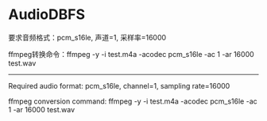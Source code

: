 # AudioDBFS
要求音频格式：pcm_s16le, 声道=1, 采样率=16000

ffmpeg转换命令：ffmpeg -y -i test.m4a -acodec pcm_s16le -ac 1 -ar 16000 test.wav
***
Required audio format: pcm_s16le, channel=1, sampling rate=16000

ffmpeg conversion command: ffmpeg -y -i test.m4a -acodec pcm_s16le -ac 1 -ar 16000 test.wav
